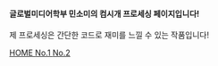 <h4>글로벌미디어학부 민소미의 컴시개 프로세싱 페이지입니다!</h4>
   <p> 제 프로세싱은 간단한 코드로 재미를 느낄 수 있는 작품입니다! </p>
   <a href="https://someii.github.io/HOME/index.html"> HOME </a>
   <a href="https://someii.github.io/somProcessingOne/index.html" target="_blank"> No.1 </a>
   <a href="https://someii.github.io/somProcessingTwo/index.html" target="_blank"> No.2 </a>
   
